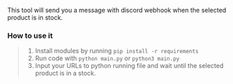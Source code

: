 This tool will send you a message with discord webhook when the selected product is in stock.

### How to use it
> 1. Install modules by running ```pip install -r requirements```
> 2. Run code with ```python main.py``` or ```python3 main.py```
> 3. Input your URLs to python running file and wait until the selected product is in a stock.
